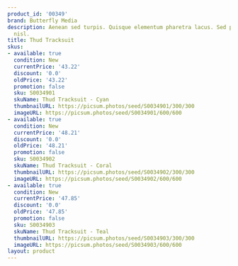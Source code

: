 ```yaml
---
product_id: '00349'
brand: Butterfly Media
description: Aenean sed turpis. Quisque elementum pharetra lacus. Sed posuere vestibulum
  nisl.
title: Thud Tracksuit
skus:
- available: true
  condition: New
  currentPrice: '43.22'
  discount: '0.0'
  oldPrice: '43.22'
  promotion: false
  sku: S0034901
  skuName: Thud Tracksuit - Cyan
  thumbnailURL: https://picsum.photos/seed/S0034901/300/300
  imageURL: https://picsum.photos/seed/S0034901/600/600
- available: true
  condition: New
  currentPrice: '48.21'
  discount: '0.0'
  oldPrice: '48.21'
  promotion: false
  sku: S0034902
  skuName: Thud Tracksuit - Coral
  thumbnailURL: https://picsum.photos/seed/S0034902/300/300
  imageURL: https://picsum.photos/seed/S0034902/600/600
- available: true
  condition: New
  currentPrice: '47.85'
  discount: '0.0'
  oldPrice: '47.85'
  promotion: false
  sku: S0034903
  skuName: Thud Tracksuit - Teal
  thumbnailURL: https://picsum.photos/seed/S0034903/300/300
  imageURL: https://picsum.photos/seed/S0034903/600/600
layout: product
---
```

